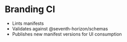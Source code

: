 # Branding CI
- Lints manifests
- Validates against @seventh-horizon/schemas
- Publishes new manifest versions for UI consumption
